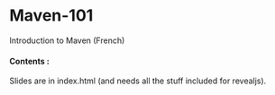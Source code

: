 # Maven-101

Introduction to Maven (French)


#### Contents :

Slides are in index.html (and needs all the stuff included for revealjs).

